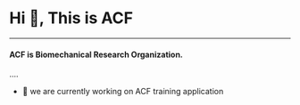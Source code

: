 <h1 align="left">Hi 👋, This is ACF</h1>

<hr />
<h4 align="left">ACF is Biomechanical Research Organization.</h4>
<p>
    ....    
</p>

- 🔭 we are currently working on ACF training application